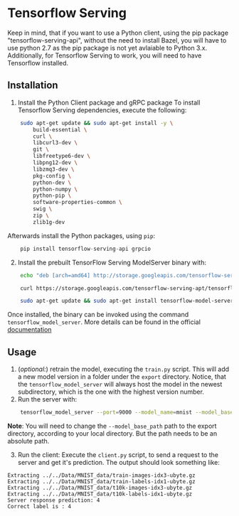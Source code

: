 # Tensorflow Serving
Keep in mind, that if you want to use a Python client, using the pip package "tensorflow-serving-api", without the need to install Bazel, you will have to use python 2.7 as the pip package is not yet avlaiable to Python 3.x.
Additionally, for Tensorflow Serving to work, you will need to have Tensorflow installed.
## Installation
1. Install the Python Client package and gRPC package
To install Tensorflow Serving dependencies, execute the following:
```bash
	sudo apt-get update && sudo apt-get install -y \
		build-essential \
		curl \
		libcurl3-dev \
		git \
		libfreetype6-dev \
		libpng12-dev \
		libzmq3-dev \
		pkg-config \
		python-dev \
		python-numpy \
		python-pip \
		software-properties-common \
		swig \
		zip \
		zlib1g-dev
```
Afterwards install the Python packages, using `pip`:
```python
	pip install tensorflow-serving-api grpcio
```


2. Install the prebuilt TensorFlow Serving ModelServer binary with:
```bash
	echo "deb [arch=amd64] http://storage.googleapis.com/tensorflow-serving-apt stable tensorflow-model-server tensorflow-model-server-universal" | sudo tee /etc/apt/sources.list.d/tensorflow-serving.list

	curl https://storage.googleapis.com/tensorflow-serving-apt/tensorflow-serving.release.pub.gpg | sudo apt-key add -

	sudo apt-get update && sudo apt-get install tensorflow-model-server
```
Once installed, the binary can be invoked using the command `tensorflow_model_server`.
More details can be found in the official [documentation](https://www.tensorflow.org/serving/setup)

## Usage
1. (*optional:*) retrain the model, executing the `train.py` script. This will add a new model version in a folder under the `export` directory. Notice, that the `tensorflow_model_server` will always host the model in the newest subdirectory, which is the one with the highest version number.
2. Run the server with:
```bash
	tensorflow_model_server --port=9000 --model_name=mnist --model_base_path=home/matze/Documents/TensorflowServe/Tensorflow_Serving/export
```
**Note**: You will need to change the `--model_base_path` path to the export directory, according to your local directory. But the path needs to be an absolute path.

3. Run the client: Execute the `client.py` script, to send a request to the server and get it's prediction. The output should look something like:
```
Extracting ../../Data/MNIST_data/train-images-idx3-ubyte.gz
Extracting ../../Data/MNIST_data/train-labels-idx1-ubyte.gz
Extracting ../../Data/MNIST_data/t10k-images-idx3-ubyte.gz
Extracting ../../Data/MNIST_data/t10k-labels-idx1-ubyte.gz
Server response prediction: 4
Correct label is : 4
```

